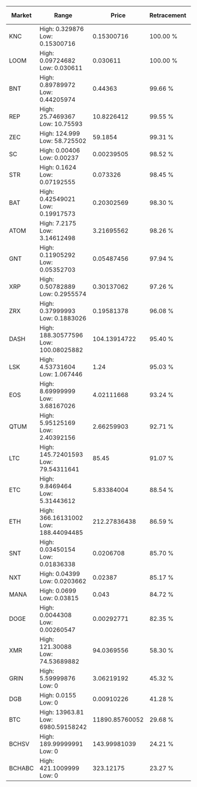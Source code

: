 | Market | Range | Price| Retracement | Doubles to 50% |
| --- | --- | --- | --- | --- |
| KNC | High: 0.329876<br />Low: 0.15300716 | 0.15300716 | 100.00 % | 1.58 |
| LOOM | High: 0.09724682<br />Low: 0.030611 | 0.030611 | 100.00 % | 2.09 |
| BNT | High: 0.89789972<br />Low: 0.44205974 | 0.44363 | 99.66 % | 1.51 |
| REP | High: 25.7469367<br />Low: 10.75593 | 10.8226412 | 99.55 % | 1.69 |
| ZEC | High: 124.999<br />Low: 58.725502 | 59.1854 | 99.31 % | 1.55 |
| SC | High: 0.00406<br />Low: 0.00237 | 0.00239505 | 98.52 % | 1.34 |
| STR | High: 0.1624<br />Low: 0.07192555 | 0.073326 | 98.45 % | 1.60 |
| BAT | High: 0.42549021<br />Low: 0.19917573 | 0.20302569 | 98.30 % | 1.54 |
| ATOM | High: 7.2175<br />Low: 3.14612498 | 3.21695562 | 98.26 % | 1.61 |
| GNT | High: 0.11905292<br />Low: 0.05352703 | 0.05487456 | 97.94 % | 1.57 |
| XRP | High: 0.50782889<br />Low: 0.2955574 | 0.30137062 | 97.26 % | 1.33 |
| ZRX | High: 0.37999993<br />Low: 0.1883026 | 0.19581378 | 96.08 % | 1.45 |
| DASH | High: 188.30577596<br />Low: 100.08025882 | 104.13914722 | 95.40 % | 1.38 |
| LSK | High: 4.53731604<br />Low: 1.067446 | 1.24 | 95.03 % | 2.26 |
| EOS | High: 8.69999999<br />Low: 3.68167026 | 4.02111668 | 93.24 % | 1.54 |
| QTUM | High: 5.95125169<br />Low: 2.40392156 | 2.66259903 | 92.71 % | 1.57 |
| LTC | High: 145.72401593<br />Low: 79.54311641 | 85.45 | 91.07 % | 1.32 |
| ETC | High: 9.8469464<br />Low: 5.31443612 | 5.83384004 | 88.54 % | 1.30 |
| ETH | High: 366.16131002<br />Low: 188.44094485 | 212.27836438 | 86.59 % | 1.31 |
| SNT | High: 0.03450154<br />Low: 0.01836338 | 0.0206708 | 85.70 % | 1.28 |
| NXT | High: 0.04399<br />Low: 0.0203662 | 0.02387 | 85.17 % | 1.35 |
| MANA | High: 0.0699<br />Low: 0.03815 | 0.043 | 84.72 % | 1.26 |
| DOGE | High: 0.0044308<br />Low: 0.00260547 | 0.00292771 | 82.35 % | 1.20 |
| XMR | High: 121.30088<br />Low: 74.53689882 | 94.0369556 | 58.30 % | 1.04 |
| GRIN | High: 5.59999876<br />Low: 0 | 3.06219192 | 45.32 % | 0.00 |
| DGB | High: 0.0155<br />Low: 0 | 0.00910226 | 41.28 % | 0.00 |
| BTC | High: 13963.81<br />Low: 6980.59158242 | 11890.85760052 | 29.68 % | 0.00 |
| BCHSV | High: 189.99999991<br />Low: 0 | 143.99981039 | 24.21 % | 0.00 |
| BCHABC | High: 421.1009999<br />Low: 0 | 323.12175 | 23.27 % | 0.00 |
